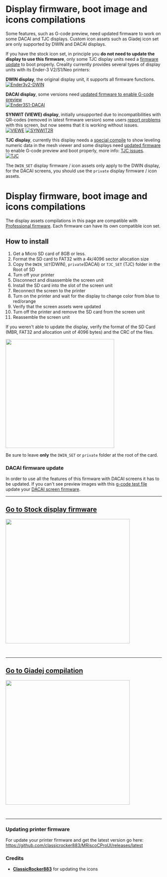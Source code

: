 # Display firmware, boot image and icons compilations

Some features, such as G-code preview, need updated firmware to work on some DACAI and TJC displays. Custom icon assets such as Giadej icon set are only supported by DWIN and DACAI displays.

If you have the stock icon set, in principle you **do not need to update the display to use this firmware**, only some TJC display units need a [firmware update](https://github.com/classicrocker883/MRiscoCProUI/blob/2023-November/display%20assets/tjc_update.zip?raw=true) to boot properly. Creality currently provides several types of display units with its Ender-3 V2/S1/Neo printers:

**DWIN display**, the original display unit, it supports all firmware functions.  
[![Ender3v2-DWIN](https://user-images.githubusercontent.com/2745567/156829365-a58a3afc-77e3-40b9-9e16-5edfe3073de8.jpg)](https://raw.githubusercontent.com/MRiscoC/Ender3V2S1/Ender3V2S1-Released/display%20assets/displays/DWIN.jpg)

**DACAI display**, some versions need [updated firmware to enable G-code preview](https://github.com/classicrocker883/MRiscoCProUI/blob/2023-November/display%20assets/dacai_update.zip?raw=true)  
[![Ender3S1-DACAI](https://user-images.githubusercontent.com/2745567/156829472-2c38a4ab-bdde-4c21-b78f-a30692c96500.jpg)](https://raw.githubusercontent.com/MRiscoC/Ender3V2S1/Ender3V2S1-Released/display%20assets/displays/DACAI.jpg)
  
**SYNWIT (VIEWE) display**, initially unsupported due to incompatibilities with QR-codes (removed in latest firmware version) some users [report problems](https://github.com/MRiscoC/Ender3V2S1/issues/323) with this screen, but now seems that it is working without issues.   
[![VIEWE](https://user-images.githubusercontent.com/2745567/163235004-1d3f1ed4-e149-4ca8-ae60-438df5f0b70a.png)](https://raw.githubusercontent.com/MRiscoC/Ender3V2S1/Ender3V2S1-Released/display%20assets/displays/SYNWIT1.jpg)
[![SYNWIT2R](https://user-images.githubusercontent.com/2745567/209407402-25053f01-6a5d-4c76-90c8-da5aec43100c.png)](https://raw.githubusercontent.com/MRiscoC/Ender3V2S1/Ender3V2S1-Released/display%20assets/displays/SYNWIT2.jpg)

**TJC display**, currently this display needs a [special compile](https://github.com/MRiscoC/Special_Configurations/releases/tag/tjc) to show leveling numeric data in the mesh viewer and some displays need [updated firmware](https://github.com/classicrocker883/MRiscoCProUI/blob/2023-November/display%20assets/tjc_update.zip?raw=true) to enable G-code preview and boot properly, 
more info: [TJC issues](https://github.com/MRiscoC/Ender3V2S1/issues/542).  
[![TJC](https://user-images.githubusercontent.com/2745567/206931166-24185525-e377-472e-9bed-37a39aab24fb.jpg)](https://raw.githubusercontent.com/MRiscoC/Ender3V2S1/Ender3V2S1-Released/display%20assets/displays/TJC.jpg)

The `DWIN_SET` display firmware / icon assets only apply to the DWIN display, for the DACAI screens, you should use the `private` display firmware / icon assets.

# Display firmware, boot image and icons compilations
The display assets compilations in this page are compatible with [Professional firmware](https://github.com/classicrocker883/MRiscoCProUI/releases/latest). Each firmware can have its own compatible icon set.

## How to install
1. Get a Micro SD card of 8GB or less.
1. Format the SD card to FAT32 with a 4k/4096 sector allocation size
1. Copy the `DWIN_SET`(DWIN), `private`(DACAI) or `TJC_SET` (TJC) folder in the Root of SD
1. Turn off your printer
1. Disconnect and disassemble the screen unit
1. Install the SD card into the slot of the screen unit
1. Reconnect the screen to the printer
1. Turn on the printer and wait for the display to change color from blue to red/orange
1. Verify that the screen assets were updated
1. Turn off the printer and remove the SD card from the screen unit
1. Reassemble the screen unit  
  
If you weren't able to update the display, verify the format of the SD Card
(MBR, FAT32 and allocation unit of 4096 bytes) and the CRC of the files.  

<img src="https://raw.githubusercontent.com/classicrocker883/MRiscoCProUI/2023-November/display%20assets/DWIN_SET-folder.jpg" height="350" />  

Be sure to leave **only** the `DWIN_SET` or `private` folder at the root of the card.  

### DACAI firmware update
In order to use all the features of this firmware with DACAI screens it has to be updated.
If you can't see preview images with this [g-code test file](https://github.com/classicrocker883/MRiscoCProUI/raw/2023-November/slicer%20scripts/cura/SimpleCuraTest.gcode) update your [DACAI screen firmware](dacai_update.zip).
<br>
  
---

## [Go to Stock display firmware](https://github.com/classicrocker883/MRiscoCProUI/tree/2023-November/display%20assets/stock)  

<a href=https://github.com/classicrocker883/MRiscoCProUI/tree/2023-November/display%20assets/stock><img src="https://raw.githubusercontent.com/classicrocker883/MRiscoCProUI/2023-November/display%20assets/stock/preview1.jpg" height="400" /></a>  
  
<br>
  
---

## [Go to Giadej compilation](https://github.com/classicrocker883/MRiscoCProUI/tree/2023-November/display%20assets/Giadej%20compilation)

<a href=https://github.com/classicrocker883/MRiscoCProUI/tree/2023-November/display%20assets/Giadej%20compilation><img src="https://raw.githubusercontent.com/classicrocker883/MRiscoCProUI/2023-November/display%20assets/Giadej%20compilation/preview1.jpg"  height="400" /></a>  
  
<br>
  
---

### Updating printer firmware
For update your printer firmware and get the latest version go here: <https://github.com/classicrocker883/MRiscoCProUI/releases/latest>  

### Credits
- [**ClassicRocker883**](https://github.com/classicrocker883) for updating the icons  